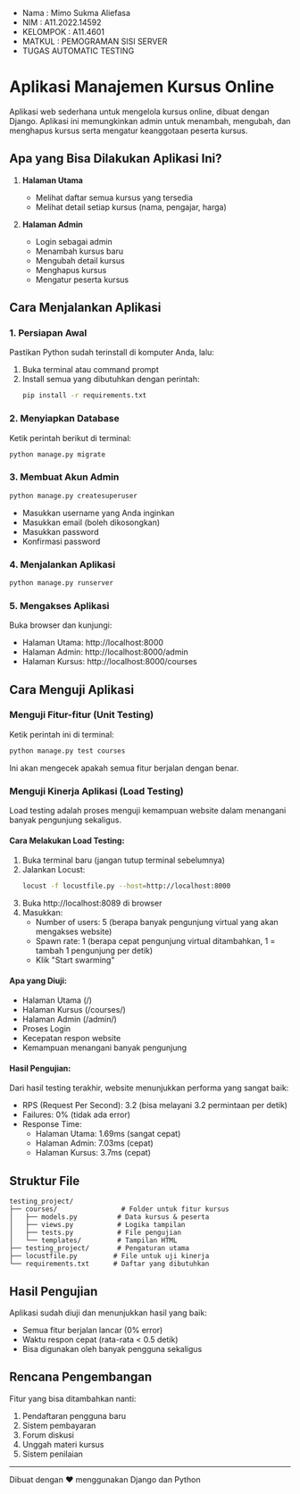 - Nama : Mimo Sukma Aliefasa
- NIM  : A11.2022.14592
- KELOMPOK : A11.4601
- MATKUL   : PEMOGRAMAN SISI SERVER
- TUGAS AUTOMATIC TESTING

# Aplikasi Manajemen Kursus Online

Aplikasi web sederhana untuk mengelola kursus online, dibuat dengan Django. Aplikasi ini memungkinkan admin untuk menambah, mengubah, dan menghapus kursus serta mengatur keanggotaan peserta kursus.

## Apa yang Bisa Dilakukan Aplikasi Ini?

1. **Halaman Utama**
   - Melihat daftar semua kursus yang tersedia
   - Melihat detail setiap kursus (nama, pengajar, harga)

2. **Halaman Admin**
   - Login sebagai admin
   - Menambah kursus baru
   - Mengubah detail kursus
   - Menghapus kursus
   - Mengatur peserta kursus

## Cara Menjalankan Aplikasi

### 1. Persiapan Awal
Pastikan Python sudah terinstall di komputer Anda, lalu:

1. Buka terminal atau command prompt
2. Install semua yang dibutuhkan dengan perintah:
   ```bash
   pip install -r requirements.txt
   ```

### 2. Menyiapkan Database
Ketik perintah berikut di terminal:
```bash
python manage.py migrate
```

### 3. Membuat Akun Admin
```bash
python manage.py createsuperuser
```
- Masukkan username yang Anda inginkan
- Masukkan email (boleh dikosongkan)
- Masukkan password
- Konfirmasi password

### 4. Menjalankan Aplikasi
```bash
python manage.py runserver
```

### 5. Mengakses Aplikasi
Buka browser dan kunjungi:
- Halaman Utama: http://localhost:8000
- Halaman Admin: http://localhost:8000/admin
- Halaman Kursus: http://localhost:8000/courses

## Cara Menguji Aplikasi

### Menguji Fitur-fitur (Unit Testing)
Ketik perintah ini di terminal:
```bash
python manage.py test courses
```
Ini akan mengecek apakah semua fitur berjalan dengan benar.

### Menguji Kinerja Aplikasi (Load Testing)
Load testing adalah proses menguji kemampuan website dalam menangani banyak pengunjung sekaligus.

#### Cara Melakukan Load Testing:
1. Buka terminal baru (jangan tutup terminal sebelumnya)
2. Jalankan Locust:
   ```bash
   locust -f locustfile.py --host=http://localhost:8000
   ```
3. Buka http://localhost:8089 di browser
4. Masukkan:
   - Number of users: 5 (berapa banyak pengunjung virtual yang akan mengakses website)
   - Spawn rate: 1 (berapa cepat pengunjung virtual ditambahkan, 1 = tambah 1 pengunjung per detik)
   - Klik "Start swarming"

#### Apa yang Diuji:
- Halaman Utama (/)
- Halaman Kursus (/courses/)
- Halaman Admin (/admin/)
- Proses Login
- Kecepatan respon website
- Kemampuan menangani banyak pengunjung

#### Hasil Pengujian:
Dari hasil testing terakhir, website menunjukkan performa yang sangat baik:
- RPS (Request Per Second): 3.2 (bisa melayani 3.2 permintaan per detik)
- Failures: 0% (tidak ada error)
- Response Time:
  * Halaman Utama: 1.69ms (sangat cepat)
  * Halaman Admin: 7.03ms (cepat)
  * Halaman Kursus: 3.7ms (cepat)

## Struktur File

```
testing_project/
├── courses/                # Folder untuk fitur kursus
│   ├── models.py          # Data kursus & peserta
│   ├── views.py           # Logika tampilan
│   ├── tests.py           # File pengujian
│   └── templates/         # Tampilan HTML
├── testing_project/       # Pengaturan utama
├── locustfile.py         # File untuk uji kinerja
└── requirements.txt      # Daftar yang dibutuhkan
```

## Hasil Pengujian

Aplikasi sudah diuji dan menunjukkan hasil yang baik:
- Semua fitur berjalan lancar (0% error)
- Waktu respon cepat (rata-rata < 0.5 detik)
- Bisa digunakan oleh banyak pengguna sekaligus

## Rencana Pengembangan

Fitur yang bisa ditambahkan nanti:
1. Pendaftaran pengguna baru
2. Sistem pembayaran
3. Forum diskusi
4. Unggah materi kursus
5. Sistem penilaian

---
Dibuat dengan ❤️ menggunakan Django dan Python 
